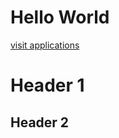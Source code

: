 # Hello World

[visit applications](https://products.aspose.app/html/family)

# Header 1

## Header 2
